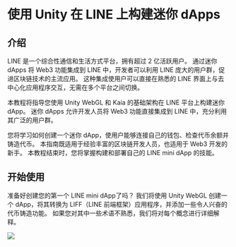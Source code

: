 # 使用 Unity 在 LINE 上构建迷你 dApps

## 介绍

LINE 是一个综合性通信和生活方式平台，拥有超过 2 亿活跃用户。 通过迷你 dApps 将 Web3 功能集成到 LINE 中，开发者可以利用 LINE 庞大的用户群，促进区块链技术的主流应用。 这种集成使用户可以直接在熟悉的 LINE 界面上与去中心化应用程序交互，无需在多个平台之间切换。

本教程将指导您使用 Unity WebGL 和 Kaia 的基础架构在 LINE 平台上构建迷你 dApp。 迷你 dApps 允许开发人员将 Web3 功能直接集成到 LINE 中，充分利用其广泛的用户群。

您将学习如何创建一个迷你 dApp，使用户能够连接自己的钱包、检查代币余额并铸造代币。 本指南既适用于经验丰富的区块链开发人员，也适用于 Web3 开发的新手。 本教程结束时，您将掌握构建和部署自己的 LINE mini dApp 的技能。

## 开始使用

准备好创建您的第一个 LINE mini dApp了吗？ 我们将使用 Unity WebGL 创建一个 dApp，将其转换为 LIFF（LINE 前端框架）应用程序，并添加一些令人兴奋的代币铸造功能。 如果您对其中一些术语不熟悉，我们将对每个概念进行详细解释。

![](/img/minidapps/unity-minidapp/info-minidapp-banner.png)
